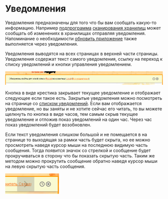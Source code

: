 # Уведомления

Уведомления предназначены для того что бы вам сообщать какую-то информацию. Например
[подпрограмма](http://ru.wikipedia.org/wiki/Подпрограмма) [сканирования хранилищ](/ru/user/storage/list.md#storage)
может сообщать об изменениях в хранилищах отправляя уведомления. Напоминание о необходимости [обновить
приложение](/ru/user/general/update.md) также выполняется через уведомления.

Уведомления выводятся на всех страницах в верхней части страницы. Уведомления содержат текст самого уведомления,
ссылку на переход к списку уведомлений и кнопки управления уведомлением.

![Уведомления](https://raw.githubusercontent.com/anime-db/anime-db-docs/master/images/ru/general/notice.jpg)

Кнопка в виде крестика закрывает текущее уведомление и отображает следующее если такое есть. Закрытые уведомления можно
посмотреть на странице со [списком уведомлений](/ru/user/general/notice_list.md). Если вам отображается уведомление, но
вы заняты и не хотите сейчас его читать, то вы можете щелкнуть по кнопка в виде часов, тем самым скрыв текущее
уведомление и отложив показ уведомлений на один час. Через час показ уведомлений будет возобновлен.

Если текст уведомления слишком большой и не помещается в на странице то выходящая за рамки часть будет скрыта, но ее
можно просмотреть наведя курсор мыши на последнюю видимую часть сообщения. Тогда появится значок со стрелкой и
сообщение будет прокручиваться в сторону что бы показать скрытую часть. Таким же методом можно прокрутить сообщение
обратно наведя курсор мыши на левую скрытую часть сообщения.

![Прокрутка уведомления](https://raw.githubusercontent.com/anime-db/anime-db-docs/master/images/ru/general/notice_scroll.jpg)